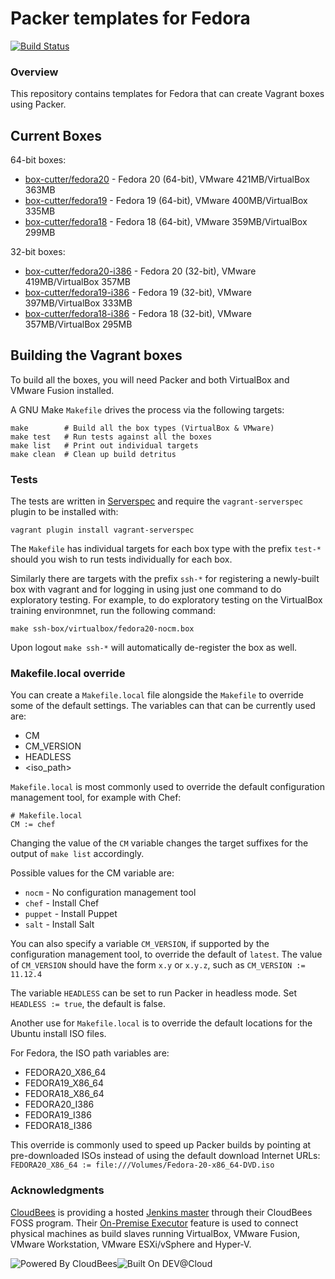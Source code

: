 # Packer templates for Fedora
[![Build Status](https://box-cutter.ci.cloudbees.com/buildStatus/icon?job=fedora-vm)](https://box-cutter.ci.cloudbees.com/job/fedora-vm/)

### Overview

This repository contains templates for Fedora that can create Vagrant boxes
using Packer.

## Current Boxes

64-bit boxes:

* [box-cutter/fedora20](https://vagrantcloud.com/box-cutter/fedora20) - Fedora 20 (64-bit), VMware 421MB/VirtualBox 363MB
* [box-cutter/fedora19](https://vagrantcloud.com/box-cutter/fedora19) - Fedora 19 (64-bit), VMware 400MB/VirtualBox 335MB
* [box-cutter/fedora18](https://vagrantcloud.com/box-cutter/fedora18) - Fedora 18 (64-bit), VMware 359MB/VirtualBox 299MB

32-bit boxes:

* [box-cutter/fedora20-i386](https://vagrantcloud.com/box-cutter/fedora20-i386) - Fedora 20 (32-bit), VMware 419MB/VirtualBox 357MB
* [box-cutter/fedora19-i386](https://vagrantcloud.com/box-cutter/fedora19-i386) - Fedora 19 (32-bit), VMware 397MB/VirtualBox 333MB
* [box-cutter/fedora18-i386](https://vagrantcloud.com/box-cutter/fedora18-i386) - Fedora 18 (32-bit), VMware 357MB/VirtualBox 295MB


## Building the Vagrant boxes

To build all the boxes, you will need Packer and both VirtualBox and VMware Fusion
installed.

A GNU Make `Makefile` drives the process via the following targets:

    make        # Build all the box types (VirtualBox & VMware)
    make test   # Run tests against all the boxes
    make list   # Print out individual targets
    make clean  # Clean up build detritus
    
### Tests

The tests are written in [Serverspec](http://serverspec.org) and require the
`vagrant-serverspec` plugin to be installed with:

    vagrant plugin install vagrant-serverspec
    
The `Makefile` has individual targets for each box type with the prefix
`test-*` should you wish to run tests individually for each box.

Similarly there are targets with the prefix `ssh-*` for registering a
newly-built box with vagrant and for logging in using just one command to
do exploratory testing.  For example, to do exploratory testing
on the VirtualBox training environmnet, run the following command:

    make ssh-box/virtualbox/fedora20-nocm.box
    
Upon logout `make ssh-*` will automatically de-register the box as well.

### Makefile.local override

You can create a `Makefile.local` file alongside the `Makefile` to override
some of the default settings.  The variables can that can be currently
used are:

* CM
* CM_VERSION
* HEADLESS
* \<iso_path\>

`Makefile.local` is most commonly used to override the default configuration
management tool, for example with Chef:

    # Makefile.local
    CM := chef

Changing the value of the `CM` variable changes the target suffixes for
the output of `make list` accordingly.

Possible values for the CM variable are:

* `nocm` - No configuration management tool
* `chef` - Install Chef
* `puppet` - Install Puppet
* `salt`  - Install Salt

You can also specify a variable `CM_VERSION`, if supported by the
configuration management tool, to override the default of `latest`.
The value of `CM_VERSION` should have the form `x.y` or `x.y.z`,
such as `CM_VERSION := 11.12.4`

The variable `HEADLESS` can be set to run Packer in headless mode.
Set `HEADLESS := true`, the default is false.

Another use for `Makefile.local` is to override the default locations
for the Ubuntu install ISO files.

For Fedora, the ISO path variables are:

* FEDORA20_X86_64
* FEDORA19_X86_64
* FEDORA18_X86_64
* FEDORA20_I386
* FEDORA19_I386
* FEDORA18_I386

This override is commonly used to speed up Packer builds by
pointing at pre-downloaded ISOs instead of using the default
download Internet URLs:
`FEDORA20_X86_64 := file:///Volumes/Fedora-20-x86_64-DVD.iso`

### Acknowledgments

[CloudBees](http://www.cloudbees.com) is providing a hosted [Jenkins master](http://box-cutter.ci.cloudbees.com/) through their CloudBees FOSS program. Their [On-Premise Executor](https://developer.cloudbees.com/bin/view/DEV/On-Premise+Executors) feature is used to connect physical machines as build slaves running VirtualBox, VMware Fusion, VMware Workstation, VMware ESXi/vSphere and Hyper-V.

![Powered By CloudBees](http://www.cloudbees.com/sites/default/files/Button-Powered-by-CB.png "Powered By CloudBees")![Built On DEV@Cloud](http://www.cloudbees.com/sites/default/files/Button-Built-on-CB-1.png "Built On DEV@Cloud")
